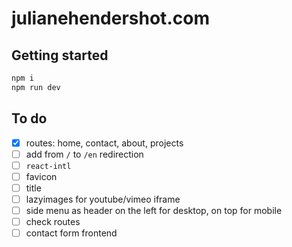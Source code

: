 # julianehendershot.com

## Getting started

```sh
npm i
npm run dev
```

## To do

- [x] routes: home, contact, about, projects
- [ ] add from `/` to `/en` redirection
- [ ] `react-intl`
- [ ] favicon
- [ ] title
- [ ] lazyimages for youtube/vimeo iframe
- [ ] side menu as header on the left for desktop, on top for mobile
- [ ] check routes
- [ ] contact form frontend

